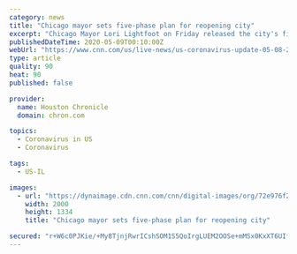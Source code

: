 ```yaml
---
category: news
title: "Chicago mayor sets five-phase plan for reopening city"
excerpt: "Chicago Mayor Lori Lightfoot on Friday released the city's five-step path toward re-opening, which includes some stricter standards than the state plan released earlier this week. Lightfoot warned that progress is dependent on residents continuing to stay home through the month of May to limit the spread of the coronavirus,"
publishedDateTime: 2020-05-09T00:10:00Z
webUrl: "https://www.cnn.com/us/live-news/us-coronavirus-update-05-08-20/h_e46e3df02a10117e9f111fe34b84f021"
type: article
quality: 90
heat: 90
published: false

provider:
  name: Houston Chronicle
  domain: chron.com

topics:
  - Coronavirus in US
  - Coronavirus

tags:
  - US-IL

images:
  - url: "https://dynaimage.cdn.cnn.com/cnn/digital-images/org/72e976f2-a028-48d9-b137-923738ece15b.jpg"
    width: 2000
    height: 1334
    title: "Chicago mayor sets five-phase plan for reopening city"

secured: "r+W6c0PJKie/+My8TjnjRwrICshSOM1S5QoIrgLUEM2OOSe+mMSx0KxXT6UIfoYNCAMWLU2ofQBubWpgDhoix+6TZAFUp5FOtwD0+3uN77IpSXuy3fzcCBGBu7JbyXTahB58m3DYz7YRIkV2mrwGaP4iqZ3CApGFdLbGWtFVUHvcD+ruuh5yABx673reSLY37L14ql1tfyGokCRAdQEsl4YirzPdW4QHq9d9qd9S3FMdU7UDgBcu9vqz1MQ3T0ice/e1qy+tn7GgLPUFaGEaeyCSwtZfy3OOYvjNJsvI1SRA5ynu2vaPMPSiBoYmp+Ws;7lWbn0GzOAttYmXHvIIdNw=="
---
```


